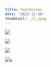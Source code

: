 ```yaml
---
title: Voorbureau
date: "2023-11-08"
thumbnail: ./1.jpeg
---
```


![](2.jpeg)

![](3.jpeg)

![](4.jpeg)

![](5.jpeg)s
